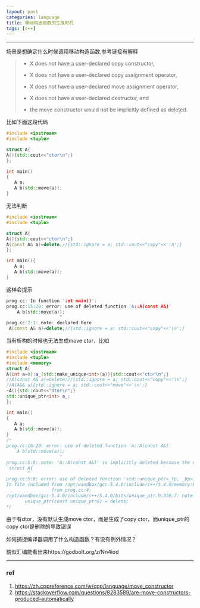 ```yaml
---
layout: post
categories: language
title: 移动构造函数的生成时机
tags: [c++]
---
```


  

---

场景是想确定什么时候调用移动构造函数,参考链接有解释

>- X does not have a user-declared copy constructor,
>
>- X does not have a user-declared copy assignment operator,
>- X does not have a user-declared move assignment operator,
>- X does not have a user-declared destructor, and
>- the move constructor would not be implicitly defined as deleted.



比如下面这段代码


```c++
#include <iostream>
#include <tuple>

struct A{
A(){std::cout<<"ctor\n";}
};

int main()
{
   A a;
   A b(std::move(a));
}
```

无法判断

```c++
#include <iostream>
#include <tuple>

struct A{
A(){std::cout<<"ctor\n";}
A(const A& a)=delete;//{std::ignore = a; std::cout<<"copy"<<'\n';}
};

int main(){
   A a;
   A b(std::move(a));
}
```



这样会提示

```c++
prog.cc: In function 'int main()':
prog.cc:15:20: error: use of deleted function 'A::A(const A&)'
    A b(std::move(a));
                    ^
prog.cc:7:1: note: declared here
 A(const A& a)=delete;//{std::ignore = a; std::cout<<"copy"<<'\n';}
```

当有析构的时候也无法生成move  ctor，比如



```c++
#include <iostream>
#include <tuple>
#include <memory>
struct A{
A(int a=0):a_(std::make_unique<int>(a)){std::cout<<"ctor\n";}
//A(const A& a)=delete;//{std::ignore = a; std::cout<<"copy"<<'\n';}
//A(A&& a){std::ignore = a; std::cout<<"move"<<'\n';}
~A(){std::cout<<"dtor\n";}
std::unique_ptr<int> a_;
};

int main()
{
   A a;
   A b(std::move(a));
}
/*
prog.cc:16:20: error: use of deleted function 'A::A(const A&)'
    A b(std::move(a));
                    ^
prog.cc:5:8: note: 'A::A(const A&)' is implicitly deleted because the default definition would be ill-formed:
 struct A{
        ^
prog.cc:5:8: error: use of deleted function 'std::unique_ptr<_Tp, _Dp>::unique_ptr(const std::unique_ptr<_Tp, _Dp>&) [with _Tp = int; _Dp = std::default_delete<int>]'
In file included from /opt/wandbox/gcc-5.4.0/include/c++/5.4.0/memory:81:0,
                 from prog.cc:4:
/opt/wandbox/gcc-5.4.0/include/c++/5.4.0/bits/unique_ptr.h:356:7: note: declared here
       unique_ptr(const unique_ptr&) = delete;
*/
```

由于有dtor，没有默认生成move ctor，而是生成了copy ctor，而unique_ptr的copy ctor是删除的导致错误



如何捕捉编译器调用了什么构造函数？有没有例外情况？

貌似汇编能看出来https://godbolt.org/z/Nn4iod

----

### ref

1. https://zh.cppreference.com/w/cpp/language/move_constructor
2. https://stackoverflow.com/questions/8283589/are-move-constructors-produced-automatically




